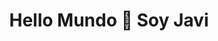 <h1 style="font-weight:bold;" align="center">Hello Mundo 👋 Soy Javi</h1>

<div align="center>
![Estadísticas de GitHub](https://github-readme-stats.vercel.app/api?username=JavhoSam)
  </div>
